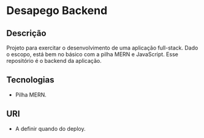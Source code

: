 # Desapego Backend

## Descrição

Projeto para exercitar o desenvolvimento de uma aplicação full-stack. Dado o escopo, está bem no básico com a pilha MERN e JavaScript. Esse repositório é o backend da aplicação.

## Tecnologias

- Pilha MERN.

## URI

- A definir quando do deploy.
